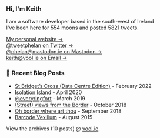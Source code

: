 ### Hi, I'm Keith

I am a software developer based in the south-west of Ireland    
I've been here for <!-- writing_moons starts -->554<!-- writing_moons ends --> moons and posted <!-- writing_tweets starts -->5821<!-- writing_tweets ends --> tweets.

<!--
**vool/vool** is a ✨ _special_ ✨ repository because its `README.md` (this file) appears on your GitHub profile.

Here are some ideas to get you started:

- 🔭 I’m currently working on ...
- 🌱 I’m currently learning ...
- 👯 I’m looking to collaborate on ...
- 🤔 I’m looking for help with ...
- 💬 Ask me about ...
- 📫 How to reach me: ...
- 😄 Pronouns: ...
- ⚡ Fun fact: ...
-->

[My personal website &rarr;](http://vool.ie/)    
[@tweetphelan on Twitter &rarr;](https://twitter.com/tweetphelan)    
[@phelan@mastodon.ie on Mastodon &rarr;](https://mastodon.ie/@phelan)    
[keith@vool.ie on Email &rarr;](mailto:keith@vool.ie)


### 📝 Recent Blog Posts

<!-- writing starts -->
* [St Bridget’s Cross (Data Centre Edition)](https://vool.ie/st-bridgets-cross-data-centre-edition/) - February 2022
* [Isolation Island](https://vool.ie/isolation-island/) - April 2020
* [@everyringfort](https://vool.ie/everyringfort/) - March 2019
* [(Street) views from the Border](https://vool.ie/street-views-from-the-border/) - October 2018
* [Oh border where art thou](https://vool.ie/oh-border-where-art-thou/) - September 2018
* [Barcode  Vexillum](https://vool.ie/barcode-vexillum/) - August 2015
<!-- writing ends -->

View the archives (<!-- writing_count starts -->10<!-- writing_count ends --> posts) @ [vool.ie](http://vool.ie).
